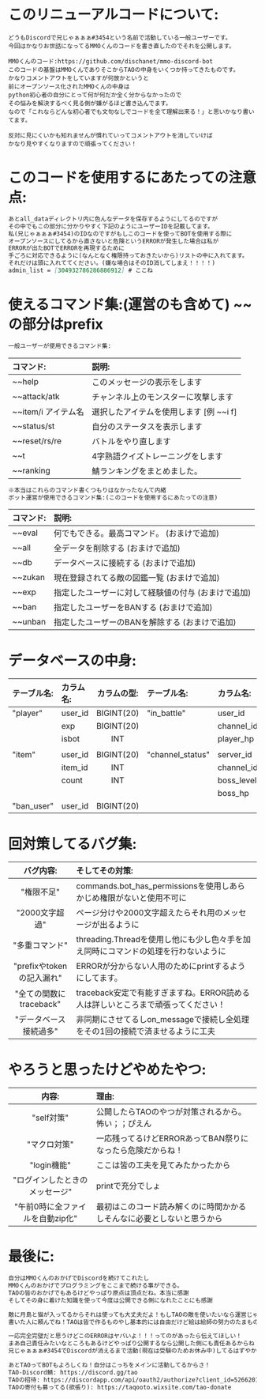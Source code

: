 # このリニューアルコードについて:
```
どうもDiscordで兄じゃぁぁぁ#3454という名前で活動している一般ユーザーです。
今回はかなりお世話になってるMMOくんのコードを書き直したのでそれを公開します。

MMOくんのコード:https://github.com/dischanet/mmo-discord-bot
このコードの基盤はMMOくんでありそこからTAOの中身をいくつか持ってきたものです。
かなりコメントアウトをしていますが何故かというと
前にオープンソース化されたMMOくんの中身は
python初心者の自分にとって何が何だか全く分からなかったので
その悩みを解決するべく見る側が嫌がるほど書き込んでます。
なので「これならどんな初心者でも文句なしでコードを全て理解出来る！」と思いかなり書いてます。

反対に見にくいかも知れませんが慣れていってコメントアウトを消していけば
かなり見やすくなりますので頑張ってください！
```

# このコードを使用するにあたっての注意点:
```markdown
あとall_dataディレクトリ内に色んなデータを保存するようにしてるのですが
その中でもこの部分に分かりやすく下記のようにユーザーIDを記載してます。
私(兄じゃぁぁぁ#3454)のIDなのですがもしこのコードを使ってBOTを使用する際に
オープンソースにしてるから直さないと危険というERRORが発生した場合は私が
ERRORが出たBOTでERRORを再現するために
手ごろに対応できるように(なんとなく権限持っておきたいから)リストの中に入れてます。
それだけは頭に入れててください。(嫌な場合はそのID消してしまえ！！！！)
admin_list = [304932786286886912] # ここね 
```

# 使えるコマンド集:(運営のも含めて) ~~の部分はprefix
```markdown
一般ユーザーが使用できるコマンド集:
```
| コマンド: | 説明: |
|:-----------|:------------|
| ~~help | このメッセージの表示をします | 
| ~~attack/atk | チャンネル上のモンスターに攻撃します | 
| ~~item/i アイテム名 | 選択したアイテムを使用します [例 ~~i f] | 
| ~~status/st | 自分のステータスを表示します | 
| ~~reset/rs/re | バトルをやり直します | 
| ~~t | 4字熟語クイズトレーニングをします | 
| ~~ranking | 鯖ランキングをまとめました。 | 
```markdown
※本当はこれらのコマンド書くつもりはなかったなんて内緒
ボット運営が使用できるコマンド集:(このコードを使用するにあたっての注意)
```
| コマンド: | 説明: |
|:-----------|:------------|
| ~~eval | 何でもできる。最高コマンド。 (おまけで追加) |
| ~~all | 全データを削除する (おまけで追加) |
| ~~db | データベースに接続する (おまけで追加) |
| ~~zukan | 現在登録されてる敵の図鑑一覧 (おまけで追加) |
| ~~exp | 指定したユーザーに対して経験値の付与 (おまけで追加) |
| ~~ban | 指定したユーザーをBANする (おまけで追加) |
| ~~unban | 指定したユーザーのBANを解除する (おまけで追加) |

# データベースの中身:
| テーブル名:  | カラム名: | カラムの型: |  テーブル名:  | カラム名: | カラムの型: | 
|:-----------|:------------|:------------:|:-----------|:------------|:------------:|
| "player" | user_id | BIGINT(20) | "in_battle" | user_id | BIGINT(20) |
|  | exp | BIGINT(20) |  | channel_id | BIGINT(20) |
|  | isbot | INT |  | player_hp | INT |
|  |  |  |  |  |  |
| "item" | user_id | BIGINT(20) | "channel_status" | server_id | BIGINT(20) |
|  | item_id | INT |  | channel_id | BIGINT(20) |
|  | count | INT |  | boss_level | INT |
|  |  |  |  | boss_hp | INT |
| "ban_user" | user_id | BIGINT(20) | | | |

# 回対策してるバグ集:
| バグ内容: | そしてその対策: |
|:-----------:|:------------|
| "権限不足" | commands.bot_has_permissionsを使用しあらかじめ権限がないと使用不可に |
| "2000文字超過" | ページ分けや2000文字超えたらそれ用のメッセージが出るように |
| "多重コマンド" | threading.Threadを使用し他にも少し色々手を加え同時にコマンドの処理を行わないように |
| "prefixやtokenの記入漏れ" | ERRORが分からない人用のためにprintするようにしてます。 |
| "全ての関数にtraceback" | traceback安定で有能すぎますね。ERROR読める人は詳しいところまで頑張ってください！ |
| "データベース接続過多" | 非同期にさせてるしon_messageで接続し全処理をその1回の接続で済ませるように工夫 |

# やろうと思ったけどやめたやつ:
| 内容: | 理由: |
|:-----------:|:------------|
| "self対策" | 公開したらTAOのやつが対策されるから。怖い；；ぴえん |
| "マクロ対策" | 一応残ってるけどERRORあってBAN祭りになったら危険だからね！ |
| "login機能" | ここは皆の工夫を見てみたかったから |
| "ログインしたときのメッセージ" | printで充分でしょ |
| "午前0時に全ファイルを自動zip化" | 最初はこのコード読み解くのに時間かかるしそんなに必要としないと思うから |

# 最後に:
```markdown
自分はMMOくんのおかげでDiscordを続けてこれたし
MMOくんのおかげでプログラミングをここまで続ける事ができる。
TAOの皆のおかげでもあるけどやっぱり原点は頂点だね。本当に感謝
そしてその身に着けた知識を使って今度は公開できる側になれたことにも感謝

敵に月島と猫が入ってるからそれは使っても大丈夫だよ！もしTAOの敵を使いたいなら運営じゃなくて
書いた人に頼んでね！TAOは皆で作るものやし基本的には自由だけど絵は絵師の努力のたまものだからね！

一応完全完璧だと思うけどこのERRORはヤバいよ！！！ってのがあったら伝えてほしい！
まあ自己責任みたいなところもあるけどやっぱり公開するなら公開した側にも責任あるからね
兄じゃぁぁぁ#3454でDiscordが消えるまで活動(現在は受験のためお休み中)してるはずやからいくらでもDMしてや！

あとTAOってBOTもよろしくね！自分はこっちをメインに活動してるからさ！
TAO-Discord鯖: https://discord.gg/tao
TAOの招待: https://discordapp.com/api/oauth2/authorize?client_id=526620171658330112&permissions=3533888&scope=bot
TAOの寄付も募ってる(欲張り): https://taqooto.wixsite.com/tao-donate
```
